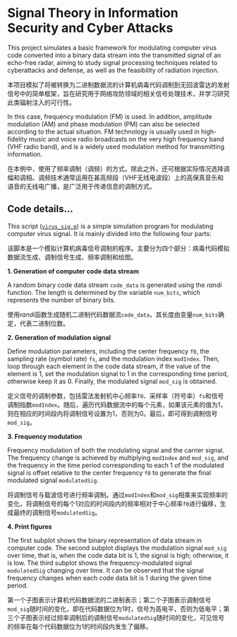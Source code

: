 # Signal Theory in Information Security and Cyber Attacks
This project simulates a basic framework for modulating computer virus code converted into a binary data stream into the transmitted signal of an echo-free radar, aiming to study signal processing techniques related to cyberattacks and defense, as well as the feasibility of radiation injection.

本项目模拟了将被转换为二进制数据流的计算机病毒代码调制到无回波雷达的发射信号中的简单框架，旨在研究用于网络攻防领域的相关信号处理技术，并学习研究此类辐射注入的可行性。

In this case, frequency modulation (FM) is used. In addition, amplitude modulation (AM) and phase modulation (PM) can also be selected according to the actual situation. FM technology is usually used in high-fidelity music and voice radio broadcasts on the very high frequency band (VHF radio band), and is a widely used modulation method for transmitting information.

在本例中，使用了频率调制（调频）的方式。除此之外，还可根据实际情况选择调幅和调相。调频技术通常运用在甚高频段（VHF无线电波段）上的高保真音乐和语音的无线电广播，是广泛用于传递信息的调制方式。

## Code details...
This script ([`virus_sig.m`](https://github.com/Rc-W024/CyberAttk_SP/blob/main/virus_sig.m)) is a simple simulation program for modulating computer virus signal. It is mainly divided into the following four parts:

该脚本是一个模拟计算机病毒信号调制的程序。主要分为四个部分：病毒代码模拟数据流生成、调制信号生成、频率调制和绘图。

**1. Generation of computer code data stream**

A random binary code data stream `code_data` is generated using the *randi* function. The length is determined by the variable `num_bits`, which represents the number of binary bits.

使用*randi*函数生成随机二进制代码数据流`code_data`，其长度由变量`num_bits`确定，代表二进制位数。

**2. Generation of modulation signal**

Define modulation parameters, including the center frequency `f0`, the sampling rate (symbol rate) `fs`, and the modulation index `modIndex`. Then, loop through each element in the code data stream, if the value of the element is 1, set the modulation signal to 1 in the corresponding time period, otherwise keep it as 0. Finally, the modulated signal `mod_sig` is obtained.

定义信号的调制参数，包括雷法发射机中心频率`f0`、采样率（符号率）`fs`和信号调制指数`modIndex`。随后，遍历代码数据流中的每个元素，如果该元素的值为1，则在相应的时间段内将调制信号设置为1，否则为0。最后，即可得到调制信号`mod_sig`。

**3. Frequency modulation**

Frequency modulation of both the modulating signal and the carrier signal. The frequency change is achieved by multiplying `modIndex` and `mod_sig`, and the frequency in the time period corresponding to each 1 of the modulated signal is offset relative to the center frequency `f0` to generate the final modulated signal `modulatedSig`.

将调制信号与载波信号进行频率调制。通过`modIndex`和`mod_sig`相乘来实现频率的变化，将调制信号的每个1对应的时间段内的频率相对于中心频率`f0`进行偏移，生成最终的调制信号`modulatedSig`。

**4. Print figures**

The first subplot shows the binary representation of data stream in computer code. The second subplot displays the modulation signal `mod_sig` over time, that is, when the code data bit is 1, the signal is high; otherwise, it is low. The third subplot shows the frequency-modulated signal `modulatedSig` changing over time. It can be observed that the signal frequency changes when each code data bit is 1 during the given time period.

第一个子图表示计算机代码数据流的二进制表示；第二个子图表示调制信号`mod_sig`随时间的变化，即在代码数据位为1时，信号为高电平，否则为低电平；第三个子图表示经过频率调制后的调制信号`modulatedSig`随时间的变化，可见信号的频率在每个代码数据位为1的时间段内发生了偏移。
